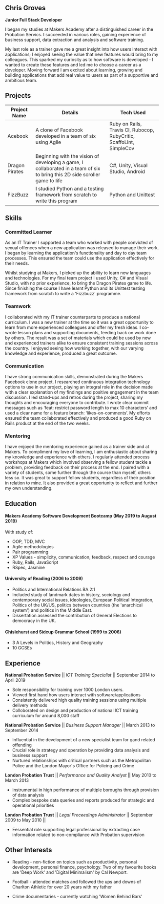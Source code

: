 ## Chris Groves

**Junior Full Stack Developer**

I began my studies at Makers Academy after a distinguished career in the Probation Servics. I succeeded in various roles, gaining experience of business support, data extraction and analysis and software training. 

My last role as a trainer gave me a great insight into how users interact with applications; I enjoyed seeing the value that new features would bring to my colleagues. This sparked my curiosity as to how software is developed - I wanted to create these features and led me to choose a career as a developer. Moving forward I am excited about learning, growing and building applications that add real value to users as part of a supportive and ambitious team.

## Projects

| Project Name  | Details                                                                 | Tech Used                |
| ------------- | ------------------------------------------------------------------------|--------------------------|
| Acebook       | A clone of Facebook developed in a team of six using Agile              | Ruby on Rails, Travis CI, Rubocop,                                                                                             RubyCritic, ScaffoLint, SimpleCov | 
| Dragon Pirates| Beginning with the vision of developing a game, I collaborated in a team of six to bring this 2D side scroller game to life                                                                     | C#, Unity, Visual Studio, Android |                                                                       
| FizzBuzz      | I studied Python and a testing framework from scratch to write this program |Python and Unittest  |                                                                              

                                                           
                  

## Skills

### Committed Learner

As an IT Trainer I supported a team who worked with people convicted of sexual offences when a new application was released to manage their work. I began by learning the application's functionality and day to day team processes. This ensured the team could use the application effectively for their needs.

Whilst studying at Makers, I picked up the ability to learn new languages and technologies. For my final team project I used Unity, C# and Visual Studio, with no prior experience, to bring the Dragon Pirates game to life. Since finishing the course I have learnt Python and its Unittest testing framework from scratch to write a 'Fizzbuzz' programme.

### Teamwork

I collaborated with my IT trainer counterparts to produce a national curriculum. I was a new trainer at the time so it was a great opportunity to learn from more experienced colleagues and offer my fresh ideas. I co-wrote lesson plans and supporting documents, feeding back on work done by others. The result was a set of materials which could be used by new and experienced trainers alike to ensure consistent training sessions across the country. I enjoyed seeing how working together, with our varying knowledge and experience, produced a great outcome.

### Communication

I have strong communication skills, demonstrated during the Makers Facebook clone project. I researched continuous integration technology options to use in our project, playing an integral role in the decision made with a clear explanation of my findings and positive engagement in the team discussion. I led stand-ups and retros during the project, sharing my thoughts and encouraging everyone to contribute. I wrote clear commit messages such as ‘feat: restrict password length to max 10 characters’ and used a clear name for a feature branch: ‘likes-on-comments’. My efforts ensured the team collaborated effectively and produced a good Ruby on Rails product at the end of the two weeks.

### Mentoring

I have enjoyed the mentoring experience gained as a trainer side and at Makers. To compliment my love of learning, I am enthusiastic about sharing my knowledge and experience with others. I regularly attended process workshops at Makers which involved observing a fellow student tackle a problem, providing feedback on their process at the end. I paired with a variety of students, some further through the course than myself, others less so. It was great to support fellow students, regardless of their position in relation to mine. It also provided a great opportunity to reflect and further my own understanding. 


## Education

#### Makers Academy Software Development Bootcamp (May 2019 to August 2019)

With study of:

- OOP, TDD, MVC
- Agile methodologies
- Pair programming
- XP Values - simplicity, communication, feedback, respect and courage
- Ruby, Rails, JavaScript
- RSpec, Jasmine

#### University of Reading (2006 to 2009)

- Politics and International Relations BA 2:1
- Included study of landmark dates in history, sociology and contemporary social issues, ideologies, European Political Integration, Politics of the UK/US, politics between countries (the 'anarchical system') and politics in the Middle East. 
- Dissertation assessed the contribution of General Elections to democracy in the UK.

#### Chislehurst and Sidcup Grammar School (1999 to 2006)

- 3 A Levels in Politics, History and Geography
- 10 GCSEs

## Experience

**National Probation Service**  || *ICT Training Specialist* || September 2014 to April 2019

- Sole responsibility for training over 1000 London users.
- Viewed first hand how users interact with software/applications
- Consistently delivered high quality training sessions using multiple delivery methods
- Colloborated on design and production of national ICT training curriculum for around 8,000 staff


**National Probation Service** || *Business Support Manager* || March 2013 to September 2014

- Influential in the development of a new specialist team for gand related offending
- Crucial role in strategy and operation by providing data analysis and business support
- Nurtured relationships with critical partners such as the Metropolitan Police and the London Mayor's Office for Policing and Crime


**London Probation Trust** || *Performance and Quality Analyst* || May 2010 to March 2013 

- Instrumental in high performance of multiple boroughs through provision of data analysis
- Complex bespoke data queries and reports produced for strategic and operational priorities


**London Probation Trust** || *Legal Proceedings Administrator* || September 2009 to May 2010 || 

- Eessential role supporting legal professional by extracting case information related to non-compliance with Probation supervision


## Other Interests

- Reading - non-fiction on topics such as productivity, personal development, personal finance, psychology. Two of my favourite books are 'Deep Work' and 'Digital Minimalism' by Cal Newport.

- Football - attended matches and followed the ups and downs of Charlton Athletic for over 20 years with my father

- Crime documentaries - currently watching 'Women Behind Bars'


